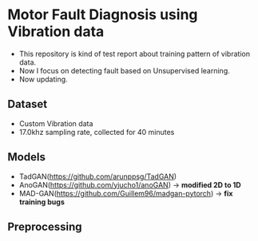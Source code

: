 # Motor Fault Diagnosis using Vibration data

- This repository is kind of test report about training pattern of vibration data.
- Now I focus on detecting fault based on Unsupervised learning.
- Now updating.

## Dataset

- Custom Vibration data
- 17.0khz sampling rate, collected for 40 minutes

## Models

- TadGAN(https://github.com/arunppsg/TadGAN)
- AnoGAN(https://github.com/yjucho1/anoGAN) -> **modified 2D to 1D**
- MAD-GAN(https://github.com/Guillem96/madgan-pytorch) -> **fix training bugs**

## Preprocessing
